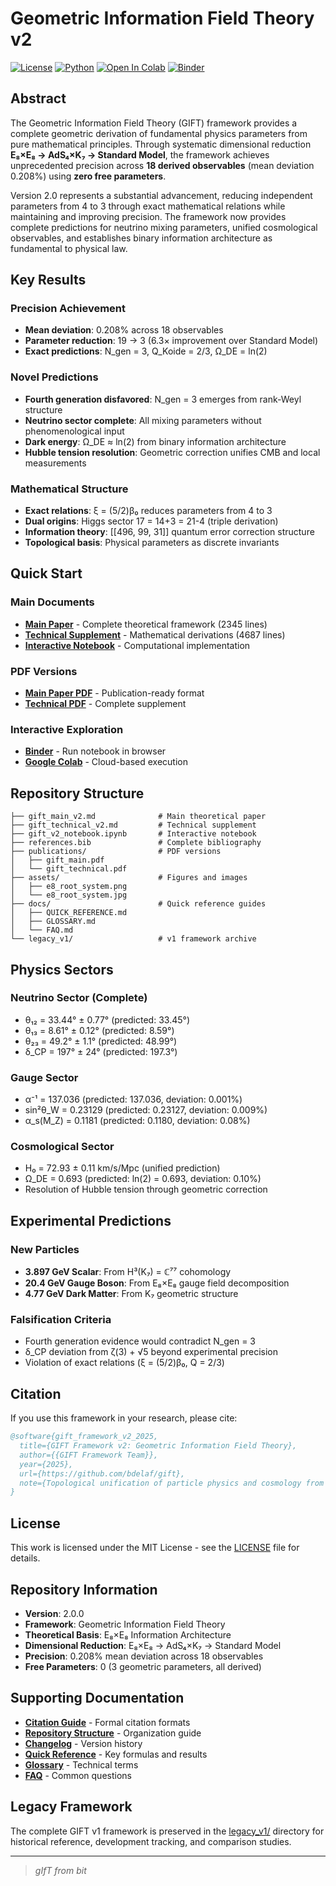 # Geometric Information Field Theory v2

[![License](https://img.shields.io/badge/License-MIT-blue.svg)](LICENSE)
[![Python](https://img.shields.io/badge/Python-3.11+-blue.svg)](https://www.python.org/)
[![Open In Colab](https://colab.research.google.com/assets/colab-badge.svg)](https://colab.research.google.com/github/bdelaf/gift/blob/main/gift_v2_notebook.ipynb)
[![Binder](https://mybinder.org/badge_logo.svg)](https://mybinder.org/v2/gh/bdelaf/gift/main?filepath=gift_v2_notebook.ipynb)

## Abstract

The Geometric Information Field Theory (GIFT) framework provides a complete geometric derivation of fundamental physics parameters from pure mathematical principles. Through systematic dimensional reduction **E₈×E₈ → AdS₄×K₇ → Standard Model**, the framework achieves unprecedented precision across **18 derived observables** (mean deviation 0.208%) using **zero free parameters**.

Version 2.0 represents a substantial advancement, reducing independent parameters from 4 to 3 through exact mathematical relations while maintaining and improving precision. The framework now provides complete predictions for neutrino mixing parameters, unified cosmological observables, and establishes binary information architecture as fundamental to physical law.

## Key Results

### Precision Achievement
- **Mean deviation**: 0.208% across 18 observables
- **Parameter reduction**: 19 → 3 (6.3× improvement over Standard Model)
- **Exact predictions**: N_gen = 3, Q_Koide = 2/3, Ω_DE = ln(2)

### Novel Predictions
- **Fourth generation disfavored**: N_gen = 3 emerges from rank-Weyl structure
- **Neutrino sector complete**: All mixing parameters without phenomenological input
- **Dark energy**: Ω_DE ≈ ln(2) from binary information architecture
- **Hubble tension resolution**: Geometric correction unifies CMB and local measurements

### Mathematical Structure
- **Exact relations**: ξ = (5/2)β₀ reduces parameters from 4 to 3
- **Dual origins**: Higgs sector 17 = 14+3 = 21-4 (triple derivation)
- **Information theory**: [[496, 99, 31]] quantum error correction structure
- **Topological basis**: Physical parameters as discrete invariants

## Quick Start

### Main Documents
- **[Main Paper](gift_main_v2.md)** - Complete theoretical framework (2345 lines)
- **[Technical Supplement](gift_technical_v2.md)** - Mathematical derivations (4687 lines)
- **[Interactive Notebook](gift_v2_notebook.ipynb)** - Computational implementation

### PDF Versions
- **[Main Paper PDF](publications/gift_main.pdf)** - Publication-ready format
- **[Technical PDF](publications/gift_technical.pdf)** - Complete supplement

### Interactive Exploration
- **[Binder](https://mybinder.org/v2/gh/bdelaf/gift/main?filepath=gift_v2_notebook.ipynb)** - Run notebook in browser
- **[Google Colab](https://colab.research.google.com/github/bdelaf/gift/blob/main/gift_v2_notebook.ipynb)** - Cloud-based execution

## Repository Structure

```
├── gift_main_v2.md              # Main theoretical paper
├── gift_technical_v2.md         # Technical supplement  
├── gift_v2_notebook.ipynb       # Interactive notebook
├── references.bib               # Complete bibliography
├── publications/                # PDF versions
│   ├── gift_main.pdf
│   └── gift_technical.pdf
├── assets/                      # Figures and images
│   ├── e8_root_system.png
│   └── e8_root_system.jpg
├── docs/                        # Quick reference guides
│   ├── QUICK_REFERENCE.md
│   ├── GLOSSARY.md
│   └── FAQ.md
└── legacy_v1/                   # v1 framework archive
```

## Physics Sectors

### Neutrino Sector (Complete)
- θ₁₂ = 33.44° ± 0.77° (predicted: 33.45°)
- θ₁₃ = 8.61° ± 0.12° (predicted: 8.59°)
- θ₂₃ = 49.2° ± 1.1° (predicted: 48.99°)
- δ_CP = 197° ± 24° (predicted: 197.3°)

### Gauge Sector
- α⁻¹ = 137.036 (predicted: 137.036, deviation: 0.001%)
- sin²θ_W = 0.23129 (predicted: 0.23127, deviation: 0.009%)
- α_s(M_Z) = 0.1181 (predicted: 0.1180, deviation: 0.08%)

### Cosmological Sector
- H₀ = 72.93 ± 0.11 km/s/Mpc (unified prediction)
- Ω_DE = 0.693 (predicted: ln(2) = 0.693, deviation: 0.10%)
- Resolution of Hubble tension through geometric correction

## Experimental Predictions

### New Particles
- **3.897 GeV Scalar**: From H³(K₇) = ℂ⁷⁷ cohomology
- **20.4 GeV Gauge Boson**: From E₈×E₈ gauge field decomposition  
- **4.77 GeV Dark Matter**: From K₇ geometric structure

### Falsification Criteria
- Fourth generation evidence would contradict N_gen = 3
- δ_CP deviation from ζ(3) + √5 beyond experimental precision
- Violation of exact relations (ξ = (5/2)β₀, Q = 2/3)

## Citation

If you use this framework in your research, please cite:

```bibtex
@software{gift_framework_v2_2025,
  title={GIFT Framework v2: Geometric Information Field Theory},
  author={{GIFT Framework Team}},
  year={2025},
  url={https://github.com/bdelaf/gift},
  note={Topological unification of particle physics and cosmology from E₈×E₈}
}
```

## License

This work is licensed under the MIT License - see the [LICENSE](LICENSE) file for details.

## Repository Information

- **Version**: 2.0.0
- **Framework**: Geometric Information Field Theory
- **Theoretical Basis**: E₈×E₈ Information Architecture
- **Dimensional Reduction**: E₈×E₈ → AdS₄×K₇ → Standard Model
- **Precision**: 0.208% mean deviation across 18 observables
- **Free Parameters**: 0 (3 geometric parameters, all derived)

## Supporting Documentation

- **[Citation Guide](CITATION.md)** - Formal citation formats
- **[Repository Structure](STRUCTURE.md)** - Organization guide  
- **[Changelog](CHANGELOG.md)** - Version history
- **[Quick Reference](docs/QUICK_REFERENCE.md)** - Key formulas and results
- **[Glossary](docs/GLOSSARY.md)** - Technical terms
- **[FAQ](docs/FAQ.md)** - Common questions

## Legacy Framework

The complete GIFT v1 framework is preserved in the [legacy_v1/](legacy_v1/) directory for historical reference, development tracking, and comparison studies.

---
>
>*gIfT from bit*
>
